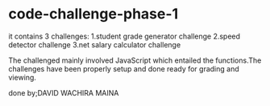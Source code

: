  # code-challenge-phase-1

it contains 3 challenges:
1.student grade generator challenge
2.speed detector challenge
3.net salary calculator challenge

The challenged mainly involved JavaScript which entailed the functions.The challenges have been properly setup and done ready for grading and viewing.

done by;DAVID WACHIRA MAINA
